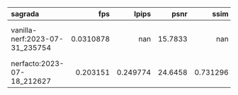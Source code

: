 | sagrada                        |       fps |      lpips |    psnr |       ssim | ckpt_path                                                                            |     fps_std |   lpips_std |   psnr_std |    ssim_std |   coarse_psnr |   coarse_psnr_std |   fine_lpips |   fine_lpips_std |   fine_psnr |   fine_psnr_std |   fine_ssim |   fine_ssim_std |   num_rays_per_sec |   num_rays_per_sec_std |
|:-------------------------------|----------:|-----------:|--------:|-----------:|:-------------------------------------------------------------------------------------|------------:|------------:|-----------:|------------:|--------------:|------------------:|-------------:|-----------------:|------------:|----------------:|------------:|----------------:|-------------------:|-----------------------:|
| vanilla-nerf:2023-07-31_235754 | 0.0310878 | nan        | 15.7833 | nan        | outputs/sagrada/vanilla-nerf/2023-07-31_235754/nerfstudio_models/step-000029999.ckpt | 8.06423e-05 | nan         |    1.71097 | nan         |       16.0677 |           1.60267 |     0.909287 |        0.0501651 |     15.7833 |         1.71097 |    0.436631 |       0.0786434 |            12743.5 |                33.0569 |
| nerfacto:2023-07-18_212627     | 0.203151  |   0.249774 | 24.6458 |   0.731296 | outputs/sagrada/nerfacto/2023-07-18_212627/nerfstudio_models/step-000029999.ckpt     | 0.0106159   |   0.0817778 |    3.05807 |   0.0944496 |      nan      |         nan       |   nan        |      nan         |    nan      |       nan       |  nan        |     nan         |            83275.7 |              4351.66   |